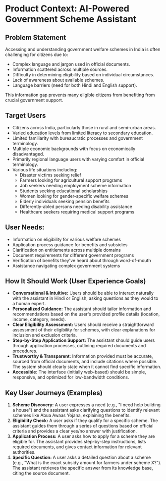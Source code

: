 # Product Context: AI-Powered Government Scheme Assistant

## Problem Statement

Accessing and understanding government welfare schemes in India is often challenging for citizens due to:
*   Complex language and jargon used in official documents.
*   Information scattered across multiple sources.
*   Difficulty in determining eligibility based on individual circumstances.
*   Lack of awareness about available schemes.
*   Language barriers (need for both Hindi and English support).

This information gap prevents many eligible citizens from benefiting from crucial government support.

## Target Users

*   Citizens across India, particularly those in rural and semi-urban areas.
*   Varied education levels from limited literacy to secondary education.
*   Limited familiarity with bureaucratic processes and government terminology.
*   Multiple economic backgrounds with focus on economically disadvantaged.
*   Primarily regional language users with varying comfort in official terminology.
*   Various life situations including:
    - Disaster victims seeking relief
    - Farmers looking for agricultural support programs
    - Job seekers needing employment scheme information
    - Students seeking educational scholarships
    - Women looking for gender-specific welfare schemes
    - Elderly individuals seeking pension benefits
    - Differently-abled persons needing disability assistance
    - Healthcare seekers requiring medical support programs

## User Needs:

*   Information on eligibility for various welfare schemes
*   Application process guidance for benefits and subsidies
*   Clarification on entitlements across multiple domains
*   Document requirements for different government programs
*   Verification of benefits they've heard about through word-of-mouth
*   Assistance navigating complex government systems

## How It Should Work (User Experience Goals)

*   **Conversational & Intuitive:** Users should be able to interact naturally with the assistant in Hindi or English, asking questions as they would to a human expert.
*   **Personalized Guidance:** The assistant should tailor information and recommendations based on the user's provided profile details (location, income, category, needs).
*   **Clear Eligibility Assessment:** Users should receive a straightforward assessment of their eligibility for schemes, with clear explanations for inclusion and exclusion criteria.
*   **Step-by-Step Application Support:** The assistant should guide users through application processes, outlining required documents and procedures.
*   **Trustworthy & Transparent:** Information provided must be accurate, sourced from official documents, and include citations where possible. The system should clearly state when it cannot find specific information.
*   **Accessible:** The interface (initially web-based) should be simple, responsive, and optimized for low-bandwidth conditions.

## Key User Journeys (Examples)

1.  **Scheme Discovery:** A user expresses a need (e.g., "I need help building a house") and the assistant asks clarifying questions to identify relevant schemes like Abua Awaas Yojana, explaining the benefits.
2.  **Eligibility Check:** A user asks if they qualify for a specific scheme. The assistant guides them through a series of questions based on official criteria and provides a clear yes/no answer with justification.
3.  **Application Process:** A user asks how to apply for a scheme they are eligible for. The assistant provides step-by-step instructions, lists required documents, and gives contact information for relevant authorities.
4.  **Specific Question:** A user asks a detailed question about a scheme (e.g., "What is the exact subsidy amount for farmers under scheme X?"). The assistant retrieves the specific answer from its knowledge base, citing the source document.

